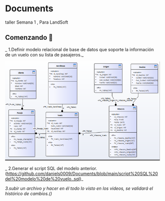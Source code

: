 # Documents
taller Semana 1 , Para LandSoft


## Comenzando 🚀
_ 1.Definir modelo relacional de base de datos que soporte la información de un vuelo con su lista de pasajeros._

![Modelo](Modelo.PNG)


_ 2.Generar el script SQL del modelo anterior. (https://github.com/daniels0009/Documents/blob/main/script%20SQL%20del%20modelo%20de%20vuelo..sql)_


_3.subir un archivo y hacer en él todo lo visto en los videos, se validará el histórico de cambios.()_
